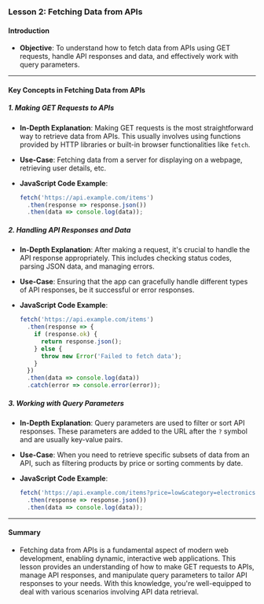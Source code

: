 ### Lesson 2: Fetching Data from APIs

#### Introduction
- **Objective**: To understand how to fetch data from APIs using GET requests, handle API responses and data, and effectively work with query parameters.

---

#### Key Concepts in Fetching Data from APIs

##### 1. Making GET Requests to APIs
- **In-Depth Explanation**: Making GET requests is the most straightforward way to retrieve data from APIs. This usually involves using functions provided by HTTP libraries or built-in browser functionalities like `fetch`.
  
- **Use-Case**: Fetching data from a server for displaying on a webpage, retrieving user details, etc.
- **JavaScript Code Example**:
  ```javascript
  fetch('https://api.example.com/items')
    .then(response => response.json())
    .then(data => console.log(data));
  ```

##### 2. Handling API Responses and Data
- **In-Depth Explanation**: After making a request, it's crucial to handle the API response appropriately. This includes checking status codes, parsing JSON data, and managing errors.
  
- **Use-Case**: Ensuring that the app can gracefully handle different types of API responses, be it successful or error responses.
- **JavaScript Code Example**:
  ```javascript
  fetch('https://api.example.com/items')
    .then(response => {
      if (response.ok) {
        return response.json();
      } else {
        throw new Error('Failed to fetch data');
      }
    })
    .then(data => console.log(data))
    .catch(error => console.error(error));
  ```

##### 3. Working with Query Parameters
- **In-Depth Explanation**: Query parameters are used to filter or sort API responses. These parameters are added to the URL after the `?` symbol and are usually key-value pairs.
  
- **Use-Case**: When you need to retrieve specific subsets of data from an API, such as filtering products by price or sorting comments by date.
- **JavaScript Code Example**:
  ```javascript
  fetch('https://api.example.com/items?price=low&category=electronics')
    .then(response => response.json())
    .then(data => console.log(data));
  ```

---

#### Summary
- Fetching data from APIs is a fundamental aspect of modern web development, enabling dynamic, interactive web applications. This lesson provides an understanding of how to make GET requests to APIs, manage API responses, and manipulate query parameters to tailor API responses to your needs. With this knowledge, you're well-equipped to deal with various scenarios involving API data retrieval.